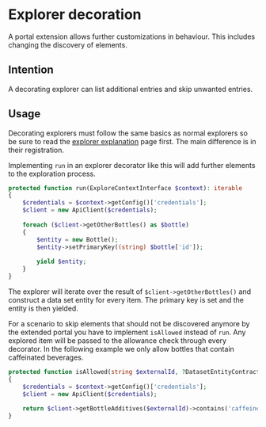 # Explorer decoration

A portal extension allows further customizations in behaviour.
This includes changing the discovery of elements.

## Intention

A decorating explorer can list additional entries and skip unwanted entries.

## Usage

Decorating explorers must follow the same basics as normal explorers so be sure to read the [explorer explanation](./explorer.md) page first.
The main difference is in their registration.

Implementing `run` in an explorer decorator like this will add further elements to the exploration process.

```php
protected function run(ExploreContextInterface $context): iterable
{
    $credentials = $context->getConfig()['credentials'];
    $client = new ApiClient($credentials);
    
    foreach ($client->getOtherBottles() as $bottle)
    {
        $entity = new Bottle();
        $entity->setPrimaryKey((string) $bottle['id']);
        
        yield $entity;
    }
}
```

The explorer will iterate over the result of `$client->getOtherBottles()` and construct a data set entity for every item.
The primary key is set and the entity is then yielded.

For a scenario to skip elements that should not be discovered anymore by the extended portal you have to implement `isAllowed` instead of `run`.
Any explored item will be passed to the allowance check through every decorator.
In the following example we only allow bottles that contain caffeinated beverages.

```php
protected function isAllowed(string $externalId, ?DatasetEntityContract $entity, ExploreContextInterface $context): bool
{
    $credentials = $context->getConfig()['credentials'];
    $client = new ApiClient($credentials);
    
    return $client->getBottleAdditives($externalId)->contains('caffeine');
}
```
